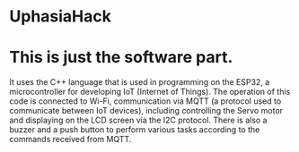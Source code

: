 # UphasiaHack
# This is just the software part.

It uses the C++ language that is used in programming on the ESP32, a microcontroller for developing IoT (Internet of Things). The operation of this code is connected to Wi-Fi, communication via MQTT (a protocol used to communicate between IoT devices), including controlling the Servo motor and displaying on the LCD screen via the I2C protocol. There is also a buzzer and a push button to perform various tasks according to the commands received from MQTT.
